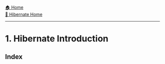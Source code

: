 [🏠 Home](../../../README.md) <br/>
[🍵 Hibernate Home](../Hibernate.md)

<hr/>

<h1>1. Hibernate Introduction</h1>

## Index

